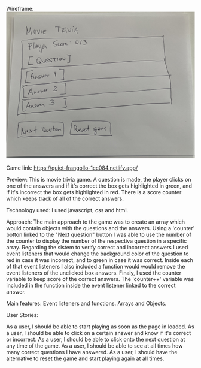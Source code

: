 Wireframe:
![Getting Started](./IMG_0134.jpg)

Game link: https://quiet-frangollo-1cc084.netlify.app/



Preview:
This is movie trivia game. A question is made, the player clicks on one of the answers and if it's correct the box gets highlighted in green, and if it's incorrect the box gets highlighted in red. There is a score counter which keeps track of all of the correct answers.


Technology used:
I used javascript, css and html.

Approach:
The main approach to the game was to create an array which would contain objects with the questions and the answers. Using a 'counter' botton linked to the "Next question" button I was able to use the number of the counter to display the number of the respectiva question in a specific array. 
Regarding the sistem to verify correct and incorrect answers I used event listeners that would change the background color of the question to red in case it was incorrect, and to green in case it was correct. Inside each of that event listeners I also included a function would would remove the event listeners of the unclicked box answers.
Finaly, I used the counter variable to keep score of the correct answers. The 'counter++' variable was included in the function inside the event listener linked to the correct answer.


Main features:
Event listeners and functions.
Arrays and Objects.


User Stories:

As a user, I should be able to start playing as soon as the page in loaded.
As a user, I should be able to click on a certain answer and know if it's correct or incorrect.
As a user, I should be able to click onto the next question at any time of the game.
As a user, I should be able to see at all times how many correct questions I have answered.
As a user, I should have the alternative to reset the game and start playing again at all times. 






